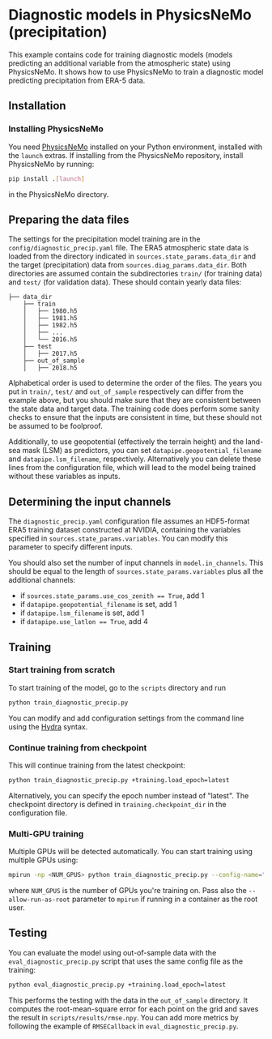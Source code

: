 # Diagnostic models in PhysicsNeMo (precipitation)

This example contains code for training diagnostic models (models predicting an
additional variable from the atmospheric state) using PhysicsNeMo. It shows how to use
PhysicsNeMo to train a diagnostic model predicting precipitation from ERA-5 data.

## Installation

### Installing PhysicsNeMo

You need [PhysicsNeMo](https://github.com/NVIDIA/modulus) installed on your Python
environment, installed with the `launch` extras. If installing from the PhysicsNeMo
repository, install PhysicsNeMo by running:

```bash
pip install .[launch]
```

in the PhysicsNeMo directory.

## Preparing the data files

The settings for the precipitation model training are in the
`config/diagnostic_precip.yaml` file. The ERA5 atmospheric state data is loaded from the
directory indicated in `sources.state_params.data_dir` and the target (precipitation)
data from `sources.diag_params.data_dir`. Both directories are assumed contain the
subdirectories `train/` (for training data) and `test/` (for validation data). These
should contain yearly data files:

```text
├── data_dir
    ├── train
    │   ├── 1980.h5
    │   ├── 1981.h5
    │   ├── 1982.h5
    │   ├── ...
    │   └── 2016.h5
    ├── test
    │   ├── 2017.h5
    ├── out_of_sample
    │   ├── 2018.h5
```

Alphabetical order is used to determine the order of the files. The years you put in
`train/`, `test/` and `out_of_sample` respectively can differ from the example above,
but you should make sure that they are consistent between the state data and target
data. The training code does perform some sanity checks to ensure that the inputs are
consistent in time, but these should not be assumed to be foolproof.

Additionally, to use geopotential (effectively the terrain height) and the land-sea mask
(LSM) as predictors, you can set `datapipe.geopotential_filename` and
`datapipe.lsm_filename`, respectively. Alternatively you can delete these lines from the
configuration file, which will lead to the model being trained without these variables
as inputs.

## Determining the input channels

The `diagnostic_precip.yaml` configuration file assumes an HDF5-format ERA5 training
dataset constructed at NVIDIA, containing the variables specified in
`sources.state_params.variables`. You can modify this parameter to specify different
inputs.

You should also set the number of input channels in `model.in_channels`. This should be
equal to the length of `sources.state_params.variables` plus all the additional
channels:

* if `sources.state_params.use_cos_zenith == True`, add 1
* if `datapipe.geopotential_filename` is set, add 1
* if `datapipe.lsm_filename` is set, add 1
* if `datapipe.use_latlon == True`, add 4

## Training

### Start training from scratch

To start training of the model, go to the `scripts` directory and run

```bash
python train_diagnostic_precip.py
```

You can modify and add configuration settings from the command line using the
[Hydra](https://hydra.cc/) syntax.

### Continue training from checkpoint

This will continue training from the latest checkpoint:

```bash
python train_diagnostic_precip.py +training.load_epoch=latest
```

Alternatively, you can specify the epoch number instead of "latest". The checkpoint
directory is defined in `training.checkpoint_dir` in the configuration file.

### Multi-GPU training

Multiple GPUs will be detected automatically. You can start training using multiple GPUs
using:

```bash
mpirun -np <NUM_GPUS> python train_diagnostic_precip.py --config-name="diagnostic_precip.yaml"
```

where `NUM_GPUS` is the number of GPUs you're training on. Pass also the
`--allow-run-as-root` parameter to `mpirun` if running in a container as the root user.

## Testing

You can evaluate the model using out-of-sample data with the `eval_diagnostic_precip.py`
script that uses the same config file as the training:

```bash
python eval_diagnostic_precip.py +training.load_epoch=latest
```

This performs the testing with the data in the `out_of_sample` directory. It computes
the root-mean-square error for each point on the grid and saves the result in
`scripts/results/rmse.npy`. You can add more metrics by following the example of
`RMSECallback` in `eval_diagnostic_precip.py`.
